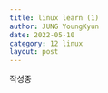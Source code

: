 ```yaml
---
title: linux learn (1)
author: JUNG YoungKyun
date: 2022-05-10
category: 12 linux
layout: post
---
```


작성중